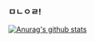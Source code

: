 ### ㅁㄴㅇㄹ!

[![Anurag's github stats](https://github-readme-stats.vercel.app/api?username=Pneuma714)](https://github.com/anuraghazra/github-readme-stats)

<!--
**Pneuma714/Pneuma714** is a ✨ _special_ ✨ repository because its `README.md` (this file) appears on your GitHub profile.

Here are some ideas to get you started:

- 🔭 I’m currently working on ...
- 🌱 I’m currently learning ...
- 👯 I’m looking to collaborate on ...
- 🤔 I’m looking for help with ...
- 💬 Ask me about ...
- 📫 How to reach me: ...
- 😄 Pronouns: ...
- ⚡ Fun fact: ...
-->
